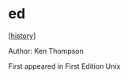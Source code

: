 # ed

[[history](https://swtch.com/~rsc/regexp/regexp1.html#History)]

Author: Ken Thompson

First appeared in First Edition Unix
